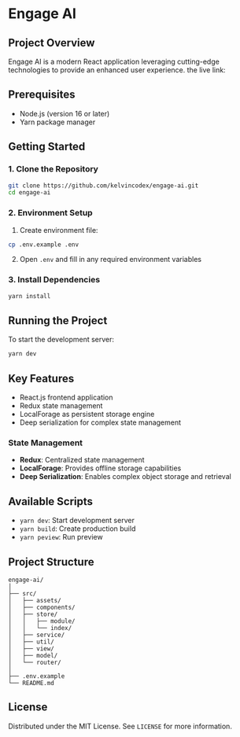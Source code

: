 # Engage AI

## Project Overview

Engage AI is a modern React application leveraging cutting-edge technologies to provide an enhanced user experience.
the live link: 
## Prerequisites

- Node.js (version 16 or later)
- Yarn package manager

## Getting Started

### 1. Clone the Repository

```bash
git clone https://github.com/kelvincodex/engage-ai.git
cd engage-ai
```

### 2. Environment Setup

1. Create environment file:
```bash
cp .env.example .env
```

2. Open `.env` and fill in any required environment variables

### 3. Install Dependencies

```bash
yarn install
```

## Running the Project

To start the development server:

```bash
yarn dev
```

## Key Features

- React.js frontend application
- Redux state management
- LocalForage as persistent storage engine
- Deep serialization for complex state management

### State Management

- **Redux**: Centralized state management
- **LocalForage**: Provides offline storage capabilities
- **Deep Serialization**: Enables complex object storage and retrieval

## Available Scripts

- `yarn dev`: Start development server
- `yarn build`: Create production build
- `yarn peview`: Run preview

## Project Structure

```
engage-ai/
│
├── src/
│   ├── assets/
│   ├── components/
│   ├── store/
│   │   ├── module/
│   │   └── index/
│   ├── service/
│   ├── util/
│   ├── view/
│   ├── model/
│   └── router/
│
├── .env.example
└── README.md
```

## License

Distributed under the MIT License. See `LICENSE` for more information.
